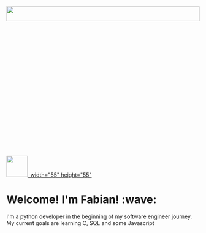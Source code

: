 <!DOCTYPE html>
<head>
</head>

<body>

<img src="https://i.imgur.com/734zgrX.jpg" width="100%" height="10%">

<a href="https://www.instagram.com/djawero/">
<img src="https://upload.wikimedia.org/wikipedia/commons/thumb/e/e7/Instagram_logo_2016.svg/2048px-Instagram_logo_2016.svg.png" 
    width="55" 
    height="55">
</a>

<a href="https://www.linkedin.com/in/fabian-moor-pucar-220519242/">
<img src"https://i.imgur.com/ppKiSpl.png">
    width="55"
    height="55"
</a>

<h1> Welcome! I'm Fabian! :wave:</h1>
<p1> I'm a python developer in the beginning of my software engineer
    journey. My current goals are learning C, SQL and some Javascript </p1>

